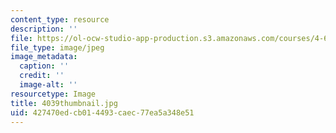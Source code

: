 ```yaml
---
content_type: resource
description: ''
file: https://ol-ocw-studio-app-production.s3.amazonaws.com/courses/4-614-religious-architecture-and-islamic-cultures-fall-2002/427470edcb014493caec77ea5a348e51_4039thumbnail.jpg
file_type: image/jpeg
image_metadata:
  caption: ''
  credit: ''
  image-alt: ''
resourcetype: Image
title: 4039thumbnail.jpg
uid: 427470ed-cb01-4493-caec-77ea5a348e51
---
```

